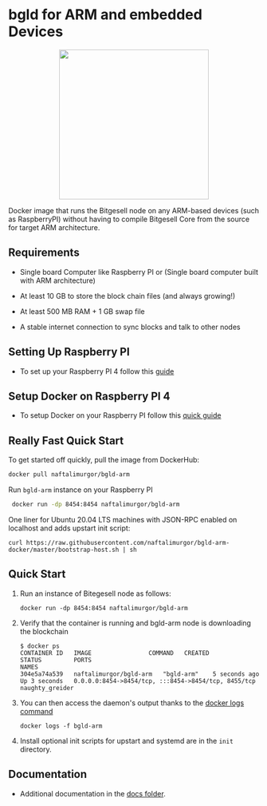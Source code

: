 # bgld for ARM and embedded Devices

<p align="center">
  <img width="300" height="300" src="https://github.com/naftalimurgor/bitgesell-arm/blob/main/bgl-arm.png">
</p>

Docker image that runs the Bitgesell node on any ARM-based devices (such as RaspberryPI) without having to compile Bitgesell Core from the source for target ARM architecture.

## Requirements

- Single board Computer like Raspberry PI or (Single board computer built with ARM architecture)

- At least 10 GB to store the block chain files (and always growing!)
- At least 500 MB RAM + 1 GB swap file
- A stable internet connection to sync blocks and talk to other nodes
## Setting Up Raspberry PI

- To set up your Raspberry PI 4 follow this [guide](https://www.tomshardware.com/how-to/set-up-raspberry-pi)

## Setup Docker on Raspberry PI 4

- To setup Docker on your Raspberry PI follow this [quick guide](https://www.simplilearn.com/tutorials/docker-tutorial/raspberry-pi-docker)

## Really Fast Quick Start

To get started off quickly, pull the image from DockerHub:

```sh
docker pull naftalimurgor/bgld-arm
```
Run `bgld-arm` instance on your Raspberry PI

```sh
 docker run -dp 8454:8454 naftalimurgor/bgld-arm
```
One liner for Ubuntu 20.04 LTS machines with JSON-RPC enabled on localhost and adds upstart init script:

    curl https://raw.githubusercontent.com/naftalimurgor/bgld-arm-docker/master/bootstrap-host.sh | sh

## Quick Start

1.  Run an instance of Bitegesell node as follows:

        docker run -dp 8454:8454 naftalimurgor/bgld-arm

2.  Verify that the container is running and bgld-arm node is downloading the blockchain

        $ docker ps
        CONTAINER ID   IMAGE                COMMAND   CREATED         STATUS         PORTS                                                 NAMES
        304e5a74a539   naftalimurgor/bgld-arm   "bgld-arm"    5 seconds ago   Up 3 seconds   0.0.0.0:8454->8454/tcp, :::8454->8454/tcp, 8455/tcp   naughty_greider

3.  You can then access the daemon's output thanks to the [docker logs command](https://docs.docker.com/reference/commandline/cli/#logs)

        docker logs -f bgld-arm

4.  Install optional init scripts for upstart and systemd are in the `init` directory.

## Documentation

- Additional documentation in the [docs folder](https://github.com/naftalimurgor/bgld-arm/tree/main/docs).
